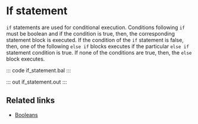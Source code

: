# If statement

`if` statements are used for conditional execution. Conditions following `if` must be boolean and if the condition is true, then, the corresponding statement block is executed. If the condition of the `if` statement is false, then, one of the following `else if` blocks executes if the particular `else if` statement condition is true. If none of the conditions are true, then, the `else` block executes.

::: code if_statement.bal :::

::: out if_statement.out :::

## Related links
- [Booleans](/learn/by-example/booleans/)
